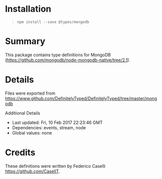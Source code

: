# Installation
> `npm install --save @types/mongodb`

# Summary
This package contains type definitions for MongoDB (https://github.com/mongodb/node-mongodb-native/tree/2.1).

# Details
Files were exported from https://www.github.com/DefinitelyTyped/DefinitelyTyped/tree/master/mongodb

Additional Details
 * Last updated: Fri, 10 Feb 2017 22:23:46 GMT
 * Dependencies: events, stream, node
 * Global values: none

# Credits
These definitions were written by Federico Caselli <https://github.com/CaselIT>.
